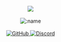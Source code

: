 <p align="center">
  <a href="https://discord.com/users/1143551190731333662"> <img align="center" src="https://lanyard.kyrie25.me/api/1143551190731333662?waveColor=222&waveSpotifyColor=212121&gradient=fff&borderRadius=25px&bg=000"/></a>
  <br>
  <br>
  <img src="https://komarev.com/ghpvc/?username=manny111111&color=gray&style=plastic" alt=":name" />
  <br>
  <br>
  <a href="https://github.com/manny111111">
    <img src="https://img.shields.io/badge/-GitHub-white?style=plastic&logo=github&logoColor=white" alt="GitHub" />
  </a>
  <a href="https://discord.com/users/442626774841556992">
    <img src="https://img.shields.io/badge/-Discord-white?style=plastic&logo=discord&logoColor=white" alt="Discord" />
  </a>
</p>
